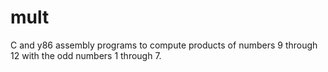 # mult
C and y86 assembly programs to compute products of numbers 9 through 12 with the odd numbers 1 through 7.
